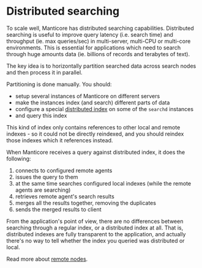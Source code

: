 # Distributed searching

To scale well, Manticore has distributed searching capabilities. Distributed searching is useful to improve query latency (i.e. search time) and throughput (ie. max queries/sec) in multi-server, multi-CPU or multi-core environments. This is essential for applications which need to search through huge amounts data (ie. billions of records and terabytes of text).

The key idea is to horizontally partition searched data across search nodes and then process it in parallel.

Partitioning is done manually. You should:

* setup several instances of Manticore on different servers
* make the instances index (and search) different parts of data
* configure a special [distributed index](../Creating_an_index/Creating_a_distributed_index/Creating_a_distributed_index.md) on some of the `searchd` instances
* and query this index

This kind of index only contains references to other local and remote indexes - so it could not be directly reindexed, and you should reindex those indexes which it references instead.

When Manticore receives a query against distributed index, it does the following: 

1. connects to configured remote agents
2. issues the query to them
3. at the same time searches configured local indexes (while the remote agents are searching)
4. retrieves remote agent's search results
5. merges all the results together, removing the duplicates
6. sends the merged results to client

From the application's point of view, there are no differences between searching through a regular index, or a distributed index at all. That is, distributed indexes are fully transparent to the application, and actually there's no way to tell whether the index you queried was distributed or local.

Read more about [remote nodes](../Creating_a_cluster/Remote_nodes.md).